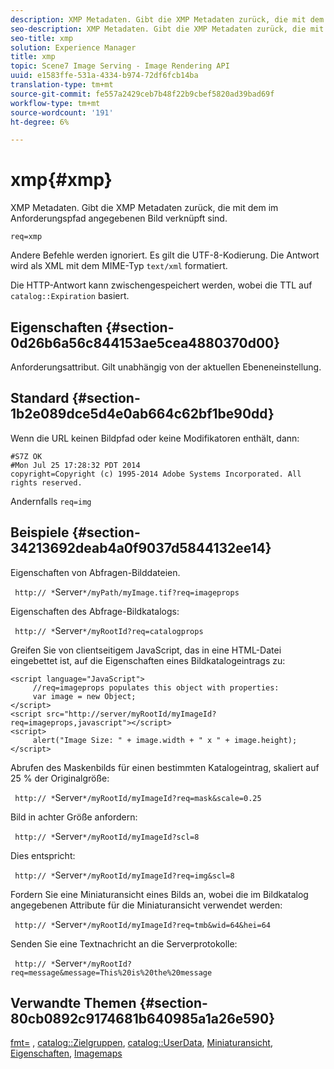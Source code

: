 ```yaml
---
description: XMP Metadaten. Gibt die XMP Metadaten zurück, die mit dem im Anforderungspfad angegebenen Bild verknüpft sind.
seo-description: XMP Metadaten. Gibt die XMP Metadaten zurück, die mit dem im Anforderungspfad angegebenen Bild verknüpft sind.
seo-title: xmp
solution: Experience Manager
title: xmp
topic: Scene7 Image Serving - Image Rendering API
uuid: e1583ffe-531a-4334-b974-72df6fcb14ba
translation-type: tm+mt
source-git-commit: fe557a2429ceb7b48f22b9cbef5820ad39bad69f
workflow-type: tm+mt
source-wordcount: '191'
ht-degree: 6%

---
```



# xmp{#xmp}

XMP Metadaten. Gibt die XMP Metadaten zurück, die mit dem im Anforderungspfad angegebenen Bild verknüpft sind.

`req=xmp`

Andere Befehle werden ignoriert. Es gilt die UTF-8-Kodierung. Die Antwort wird als XML mit dem MIME-Typ `text/xml` formatiert.

Die HTTP-Antwort kann zwischengespeichert werden, wobei die TTL auf `catalog::Expiration` basiert.

## Eigenschaften {#section-0d26b6a56c844153ae5cea4880370d00}

Anforderungsattribut. Gilt unabhängig von der aktuellen Ebeneneinstellung.

## Standard {#section-1b2e089dce5d4e0ab664c62bf1be90dd}

Wenn die URL keinen Bildpfad oder keine Modifikatoren enthält, dann:

```
#S7Z OK 
#Mon Jul 25 17:28:32 PDT 2014 
copyright=Copyright (c) 1995-2014 Adobe Systems Incorporated. All rights reserved.
```

Andernfalls `req=img`

## Beispiele {#section-34213692deab4a0f9037d5844132ee14}

Eigenschaften von Abfragen-Bilddateien.

` http:// *`Server`*/myPath/myImage.tif?req=imageprops`

Eigenschaften des Abfrage-Bildkatalogs:

` http:// *`Server`*/myRootId?req=catalogprops`

Greifen Sie von clientseitigem JavaScript, das in eine HTML-Datei eingebettet ist, auf die Eigenschaften eines Bildkatalogeintrags zu:

```
<script language="JavaScript"> 
     //req=imageprops populates this object with properties: 
     var image = new Object; 
</script> 
<script src="http://server/myRootId/myImageId?req=imageprops,javascript"></script> 
<script> 
     alert("Image Size: " + image.width + " x " + image.height); 
</script>
```

Abrufen des Maskenbilds für einen bestimmten Katalogeintrag, skaliert auf 25 % der Originalgröße:

` http:// *`Server`*/myRootId/myImageId?req=mask&scale=0.25`

Bild in achter Größe anfordern:

` http:// *`Server`*/myRootId/myImageId?scl=8`

Dies entspricht:

` http:// *`Server`*/myRootId/myImageId?req=img&scl=8`

Fordern Sie eine Miniaturansicht eines Bilds an, wobei die im Bildkatalog angegebenen Attribute für die Miniaturansicht verwendet werden:

` http:// *`Server`*/myRootId/myImageId?req=tmb&wid=64&hei=64`

Senden Sie eine Textnachricht an die Serverprotokolle:

` http:// *`Server`*/myRootId?req=message&message=This%20is%20the%20message`

## Verwandte Themen {#section-80cb0892c9174681b640985a1a26e590}

[fmt=](../../../../../../is-api/http-ref/image-serving-api-ref/c-http-protocol-reference/c-command-reference/r-is-http-fmt.md#reference-cdf10043423b45ba9fe15157fb3ae37a) ,  [catalog::Zielgruppen](/help/aem-is-ir-api/is-api/image-catalog/image-serving-api-ref/c-image-catalog-reference/c-image-svg-data-reference/c-image-data-reference/r-targets-cat.md),  [catalog::UserData](/help/aem-is-ir-api/is-api/image-catalog/image-serving-api-ref/c-image-catalog-reference/c-image-svg-data-reference/c-image-data-reference/r-userdata-cat.md),  [Miniaturansicht](../../../../../../is-api/http-ref/image-serving-api-ref/c-http-protocol-reference/c-notes-on-server-behavior/r-thumbnail-scaling.md#reference-0f71817f721d4913b34816758d69b07f),  [Eigenschaften](../../../../../../is-api/http-ref/image-serving-api-ref/c-http-protocol-reference/c-response-data/c-properties/c-properties.md#concept-49c609fd6de942cab422ee412353c9d9),  [Imagemaps](../../../../../../is-api/http-ref/image-serving-api-ref/c-http-protocol-reference/c-syntax-and-features/r-image-maps.md#reference-ff7d1bac2a064104b0c508a81316fdab)
